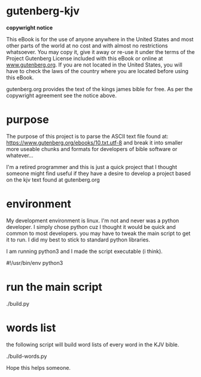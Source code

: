 # gutenberg-kjv

**copywright notice**

This eBook is for the use of anyone anywhere in the United States and most other parts of the world at no cost and with almost no restrictions whatsoever. You may copy it, give it away or re-use it under the terms of the Project Gutenberg License included with this eBook or online at www.gutenberg.org. If you are not located in the United States, you will have to check the laws of the country where you are located before using this eBook.


gutenberg.org provides the text of the kings james bible for free. As per the copywright agreement see the notice above.


# purpose

The purpose of this project is to parse the ASCII text file found at: https://www.gutenberg.org/ebooks/10.txt.utf-8
and break it into smaller more useable chunks and formats for developers of bible software or whatever...

I'm a retired programmer and this is just a quick project that I thought someone might find useful if they have a desire to develop a project based on the kjv text found at gutenberg.org

# environment

My development environment is linux. I'm not and never was a python developer. I simply chose python cuz I thought it would be quick and common to most developers.  you may have to tweak the main script to get it to run. I did my best to stick to standard python libraries.

I am running python3 and I made the script executable (i think).

#!/usr/bin/env python3


# run the main script

./build.py

# words list

the following script will build word lists of every word in the KJV bible.

./build-words.py




Hope this helps someone.
